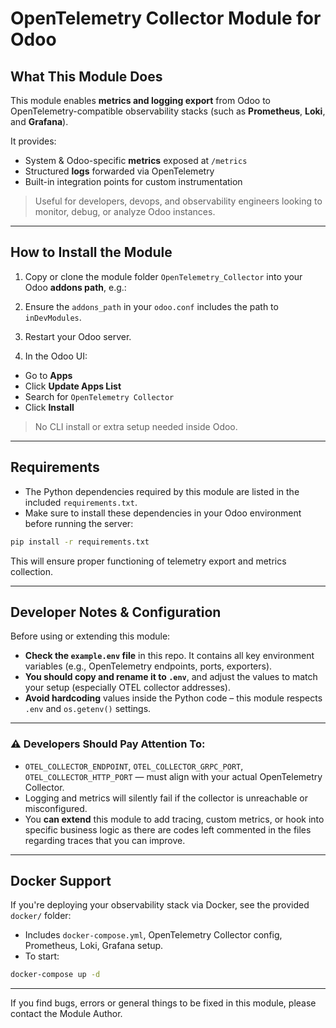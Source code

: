 # OpenTelemetry Collector Module for Odoo

## What This Module Does

This module enables **metrics and logging export** from Odoo to OpenTelemetry-compatible observability stacks (such as **Prometheus**, **Loki**, and **Grafana**).

It provides:

- System & Odoo-specific **metrics** exposed at `/metrics`
- Structured **logs** forwarded via OpenTelemetry
- Built-in integration points for custom instrumentation

> Useful for developers, devops, and observability engineers looking to monitor, debug, or analyze Odoo instances.

---

## How to Install the Module

1. Copy or clone the module folder `OpenTelemetry_Collector` into your Odoo **addons path**, e.g.:

2. Ensure the `addons_path` in your `odoo.conf` includes the path to `inDevModules`.

3. Restart your Odoo server.

4. In the Odoo UI:
- Go to **Apps**
- Click **Update Apps List**
- Search for `OpenTelemetry Collector`
- Click **Install**

> No CLI install or extra setup needed inside Odoo.

---

## Requirements

- The Python dependencies required by this module are listed in the included `requirements.txt`.  
- Make sure to install these dependencies in your Odoo environment before running the server:  

```bash
pip install -r requirements.txt
```

This will ensure proper functioning of telemetry export and metrics collection.

---

## Developer Notes & Configuration

Before using or extending this module:

- **Check the `example.env` file** in this repo. It contains all key environment variables (e.g., OpenTelemetry endpoints, ports, exporters).
- **You should copy and rename it to `.env`**, and adjust the values to match your setup (especially OTEL collector addresses).
- **Avoid hardcoding** values inside the Python code – this module respects `.env` and `os.getenv()` settings.

---

### ⚠️ Developers Should Pay Attention To:

- `OTEL_COLLECTOR_ENDPOINT`, `OTEL_COLLECTOR_GRPC_PORT`, `OTEL_COLLECTOR_HTTP_PORT` — must align with your actual OpenTelemetry Collector.
- Logging and metrics will silently fail if the collector is unreachable or misconfigured.
- You **can extend** this module to add tracing, custom metrics, or hook into specific business logic as there are codes left commented in the files regarding traces that you can improve.

---

## Docker Support

If you're deploying your observability stack via Docker, see the provided `docker/` folder:

- Includes `docker-compose.yml`, OpenTelemetry Collector config, Prometheus, Loki, Grafana setup.
- To start:
```bash
docker-compose up -d
```

---

If you find bugs, errors or general things to be fixed in this module, please contact the Module Author.